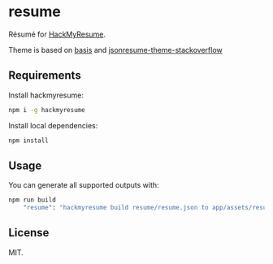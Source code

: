 # resume

Résumé for [HackMyResume][hackmyresume].

Theme is based on [basis][fresh-theme-basis] and [jsonresume-theme-stackoverflow][theme-stackoverflow]

## Requirements

Install hackmyresume:

```bash
npm i -g hackmyresume
```

Install local dependencies:

```bash
npm install
```

## Usage

You can generate all supported outputs with:

```bash
npm run build
    "resume": "hackmyresume build resume/resume.json to app/assets/resume/lucas-heymes-resume.all -t resume/theme"
```

## License

MIT.

[hackmyresume]: https://github.com/hacksalot/HackMyResume
[fresh-theme-basis]: https://github.com/fresh-standard/fresh-themes/tree/master/themes/basis
[theme-stackoverflow]: https://github.com/francescoes/jsonresume-theme-stackoverflow